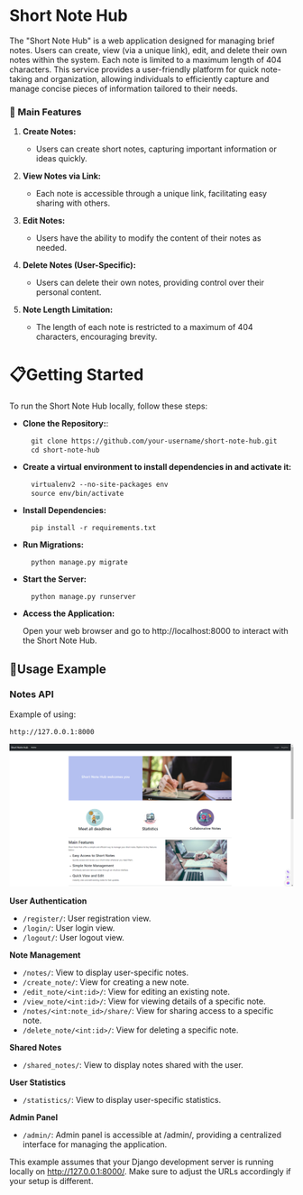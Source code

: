 # Short Note Hub

The "Short Note Hub" is a web application designed for managing brief notes. Users can create, view (via a unique link), edit, and delete their own notes within the system. Each note is limited to a maximum length of 404 characters. This service provides a user-friendly platform for quick note-taking and organization, allowing individuals to efficiently capture and manage concise pieces of information tailored to their needs.

### 🚀 Main Features

1. **Create Notes:**
   - Users can create short notes, capturing important information or ideas quickly.

2. **View Notes via Link:**
   - Each note is accessible through a unique link, facilitating easy sharing with others.

3. **Edit Notes:**
   - Users have the ability to modify the content of their notes as needed.

4. **Delete Notes (User-Specific):**
   - Users can delete their own notes, providing control over their personal content.

5. **Note Length Limitation:**
   - The length of each note is restricted to a maximum of 404 characters, encouraging brevity.


# 📋Getting Started
To run the Short Note Hub locally, follow these steps:

+ **Clone the Repository:**:

        git clone https://github.com/your-username/short-note-hub.git
        cd short-note-hub
      
+ **Create a virtual environment to install dependencies in and activate it:**

        virtualenv2 --no-site-packages env
        source env/bin/activate
+ **Install Dependencies:**
        
        pip install -r requirements.txt


+ **Run Migrations:**
        
        python manage.py migrate


+ **Start the Server:**

        python manage.py runserver

+ **Access the Application:**
    
    Open your web browser and go to http://localhost:8000 to interact with the Short Note Hub.



## 🔨Usage Example

### Notes API

Example of using:

    http://127.0.0.1:8000


<div align="center">
  <img src="images/img.png" alt="Start page">
</div>

**User Authentication**
- `/register/`: User registration view.
- `/login/`: User login view.
- `/logout/`: User logout view.

**Note Management**
- `/notes/`: View to display user-specific notes.
- `/create_note/`: View for creating a new note.
- `/edit_note/<int:id>/`: View for editing an existing note.
- `/view_note/<int:id>/`: View for viewing details of a specific note.
- `/notes/<int:note_id>/share/`: View for sharing access to a specific note.
- `/delete_note/<int:id>/`: View for deleting a specific note.

**Shared Notes**
- `/shared_notes/`: View to display notes shared with the user.

**User Statistics**
- `/statistics/`: View to display user-specific statistics.

**Admin Panel**
- `/admin/`: Admin panel is accessible at /admin/, providing a centralized interface for managing the application.


This example assumes that your Django development server is running locally on http://127.0.0.1:8000/. 
Make sure to adjust the URLs accordingly if your setup is different.

